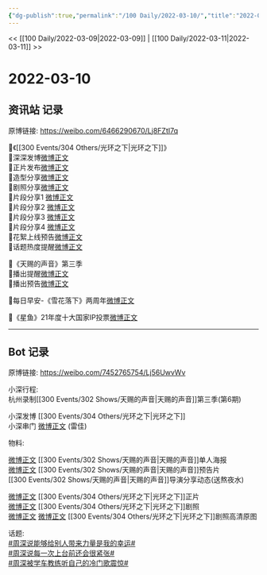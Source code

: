 ```yaml
---
{"dg-publish":true,"permalink":"/100 Daily/2022-03-10/","title":"2022-03-10","created":"2022-11-09T16:33:48.000+08:00","updated":"2023-01-09T19:21:30.083+08:00"}
---
```



<< [[100 Daily/2022-03-09\|2022-03-09]] | [[100 Daily/2022-03-11\|2022-03-11]] >>

# 2022-03-10

## 资讯站 记录

原博链接: https://weibo.com/6466290670/Lj8FZtI7q

🌟《[[300 Events/304 Others/光环之下\|光环之下]]》  
🌱深深发博[微博正文](https://m.weibo.cn/6466290670/4745470758618731)  
🌱正片发布[微博正文](https://m.weibo.cn/6466290670/4745428987807923)  
🌱造型分享[微博正文](https://m.weibo.cn/6466290670/4745457006281992)  
🌱剧照分享[微博正文](https://m.weibo.cn/6466290670/4745472964822909)  
🌱片段分享1 [微博正文](https://m.weibo.cn/6466290670/4745494289188058)  
🌱片段分享2 [微博正文](https://m.weibo.cn/6466290670/4745498194348952)  
🌱片段分享3 [微博正文](https://m.weibo.cn/6466290670/4745527059285009)  
🌱片段分享4 [微博正文](https://m.weibo.cn/6466290670/4745459015355835)  
🌱花絮上线预告[微博正文](https://m.weibo.cn/6466290670/4745541717852852)  
🌱话题热度提醒[微博正文](https://m.weibo.cn/6466290670/4745440194462546)

🌟《天赐的声音》第三季  
🌱播出提醒[微博正文](https://m.weibo.cn/6466290670/4745411719335860)  
🌱播出预告[微博正文](https://m.weibo.cn/6466290670/4745427276792140)

🌟每日早安-《雪花落下》两周年[微博正文](https://m.weibo.cn/6466290670/4745384125531271)

🌟《星鱼》21年度十大国家IP投票[微博正文](https://m.weibo.cn/6466290670/4745597912876294)

---
## Bot 记录

原博链接: https://weibo.com/7452765754/Lj56UwvWv

小深行程:  
杭州录制[[300 Events/302 Shows/天赐的声音\|天赐的声音]]第三季(第6期)

小深发博[](https://m.weibo.cn/1736988591/4745469533619528) [[300 Events/304 Others/光环之下\|光环之下]]  
小深串门 [微博正文](https://m.weibo.cn/7745238712/4745450593190250) (雷佳)

物料:

[微博正文](https://m.weibo.cn/1315706994/4745410969077648) [[300 Events/302 Shows/天赐的声音\|天赐的声音]]单人海报  
[微博正文](https://m.weibo.cn/1315706994/4745426063853783) [[300 Events/302 Shows/天赐的声音\|天赐的声音]]预告片  
[](https://m.weibo.cn/1846843604/4745590816639730) [[300 Events/302 Shows/天赐的声音\|天赐的声音]]导演分享动态(送熬夜水)

[微博正文](https://m.weibo.cn/6524418754/4745410964622213) [[300 Events/304 Others/光环之下\|光环之下]]正片  
[微博正文](https://m.weibo.cn/6524418754/4745471366798257) [[300 Events/304 Others/光环之下\|光环之下]]剧照  
[微博正文](https://m.weibo.cn/5177678970/4745476928176252) [微博正文](https://m.weibo.cn/6032384475/4745478686378194) [[300 Events/304 Others/光环之下\|光环之下]]剧照高清原图

话题:  
[#周深说能够给别人带来力量是我的幸运#](https://s.weibo.com/weibo?q=%23%E5%91%A8%E6%B7%B1%E8%AF%B4%E8%83%BD%E5%A4%9F%E7%BB%99%E5%88%AB%E4%BA%BA%E5%B8%A6%E6%9D%A5%E5%8A%9B%E9%87%8F%E6%98%AF%E6%88%91%E7%9A%84%E5%B9%B8%E8%BF%90%23)  
[#周深说每一次上台前还会很紧张#](https://s.weibo.com/weibo?q=%23%E5%91%A8%E6%B7%B1%E8%AF%B4%E6%AF%8F%E4%B8%80%E6%AC%A1%E4%B8%8A%E5%8F%B0%E5%89%8D%E8%BF%98%E4%BC%9A%E5%BE%88%E7%B4%A7%E5%BC%A0%23)  
[#周深被学车教练听自己的冷门歌震惊#](https://s.weibo.com/weibo?q=%23%E5%91%A8%E6%B7%B1%E8%A2%AB%E5%AD%A6%E8%BD%A6%E6%95%99%E7%BB%83%E5%90%AC%E8%87%AA%E5%B7%B1%E7%9A%84%E5%86%B7%E9%97%A8%E6%AD%8C%E9%9C%87%E6%83%8A%23)
